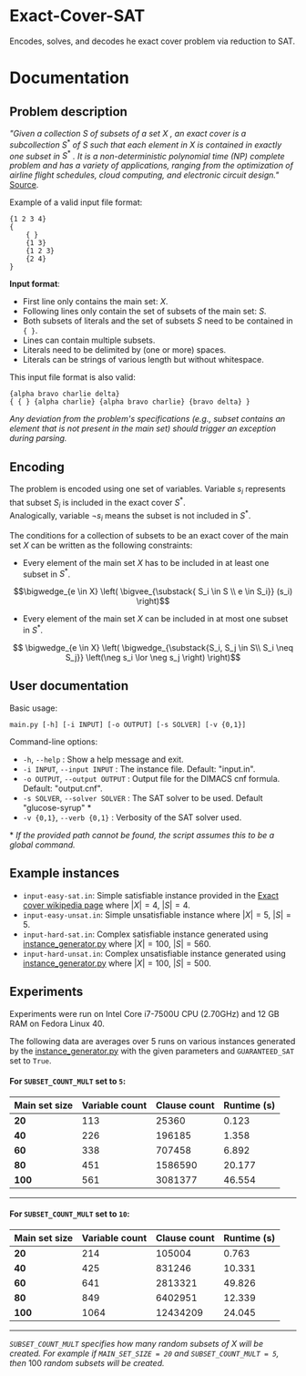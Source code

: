 # Exact-Cover-SAT
Encodes, solves, and decodes he exact cover problem via reduction to SAT.

# Documentation

## Problem description

*"Given a collection* $S$ *of subsets of a set* $X$ *, an exact cover is a subcollection* $S^*$ *of* $S$ *such that each element in* $X$ *is contained in exactly one subset in* $S^*$ *.
It is a non-deterministic polynomial time (NP) complete problem and has a variety of applications, ranging from the optimization of airline flight schedules, cloud computing, and electronic circuit design."* \
[Source](https://en.wikipedia.org/wiki/Exact_cover).

Example of a valid input file format:
```
{1 2 3 4}
{
    { }
    {1 3}
    {1 2 3}
    {2 4}
}
```

**Input format**:
* First line only contains the main set: $X$.
* Following lines only contain the set of subsets of the main set: $S$.
* Both subsets of literals and the set of subsets $S$ need to be contained in `{ }`.
* Lines can contain multiple subsets.
* Literals need to be delimited by (one or more) spaces.
* Literals can be strings of various length but without whitespace.

This input file format is also valid:
```
{alpha bravo charlie delta}
{ { } {alpha charlie} {alpha bravo charlie} {bravo delta} }
```

*Any deviation from the problem's specifications (e.g., subset contains an element that is not present in the main set) should trigger an exception during parsing.*

## Encoding

The problem is encoded using one set of variables. Variable $s_i$ represents that subset $S_i$ is included in the exact cover $S^*$.   
Analogically, variable $\neg s_i$ means the subset is not included in $S^*$.

The conditions for a collection of subsets to be an exact cover of the main set $X$ can be written as the following constraints:

- Every element of the main set $X$ has to be included in at least one subset in $S^*$.

```math
\bigwedge_{e \in X} \left( \bigvee_{\substack{ S_i \in S \\ e \in S_i}}  (s_i) \right)
```

- Every element of the main set $X$ can be included in at most one subset in $S^*$.

```math
     \bigwedge_{e \in X}
    \left(
        \bigwedge_{\substack{S_i, S_j \in S\\ S_i \neq S_j}} 
        \left(\neg s_i \lor \neg s_j \right) 
    \right)
```

## User documentation


Basic usage: 
```
main.py [-h] [-i INPUT] [-o OUTPUT] [-s SOLVER] [-v {0,1}]
```

Command-line options:

* `-h`, `--help` : Show a help message and exit.
* `-i INPUT`, `--input INPUT` : The instance file. Default: "input.in".
* `-o OUTPUT`, `--output OUTPUT` : Output file for the DIMACS cnf formula. Default: "output.cnf".
* `-s SOLVER`, `--solver SOLVER` : The SAT solver to be used. Default "glucose-syrup" *
*  `-v {0,1}`, `--verb {0,1}` :  Verbosity of the SAT solver used.

\* *If the provided path cannot be found, the script assumes this to be a global command.* 

## Example instances
* `input-easy-sat.in`: Simple satisfiable instance provided in the [Exact cover wikipedia page](https://en.wikipedia.org/wiki/Exact_cover) where $|X| = 4$, $|S| = 4$.
* `input-easy-unsat.in`: Simple unsatisfiable instance where $|X| = 5$, $|S| = 5$. 
* `input-hard-sat.in`: Complex satisfiable instance generated using [instance_generator.py](instance_generator.py) where $|X| = 100$, $|S| = 560$. 
* `input-hard-unsat.in`: Complex unsatisfiable instance generated using [instance_generator.py](instance_generator.py) where $|X| = 100$, $|S| = 500$.

## Experiments

Experiments were run on Intel Core i7-7500U CPU (2.70GHz) and 12 GB RAM on Fedora Linux 40.

The following data are averages over 5 runs on various instances generated by the [instance_generator.py](instance_generator.py) with the given parameters and `GUARANTEED_SAT` set to `True`. 

#### For `SUBSET_COUNT_MULT` set to `5`:
| **Main set size** | **Variable count** | **Clause count** | **Runtime (s)** |
|-------------------|--------------------|------------------|-----------------|
| **20**            | 113                | 25360            | 0.123           |
| **40**            | 226                | 196185           | 1.358           |
| **60**            | 338                | 707458           | 6.892           |
| **80**            | 451                | 1586590          | 20.177          |
| **100**           | 561                | 3081377          | 46.554          |

---

#### For `SUBSET_COUNT_MULT` set to `10`:
| **Main set size** | **Variable count** | **Clause count** | **Runtime (s)** |
|-------------------|--------------------|------------------|-----------------|
| **20**            | 214                | 105004           | 0.763           |
| **40**            | 425                | 831246           | 10.331          |
| **60**            | 641                | 2813321          | 49.826          |
| **80**            | 849                | 6402951          | 12.339          |
| **100**           | 1064               | 12434209         | 24.045          |

---

*`SUBSET_COUNT_MULT` specifies how many random subsets of* $X$ *will be created.
For example if `MAIN_SET_SIZE = 20` and `SUBSET_COUNT_MULT = 5`, then* $100$ *random subsets will be created.*